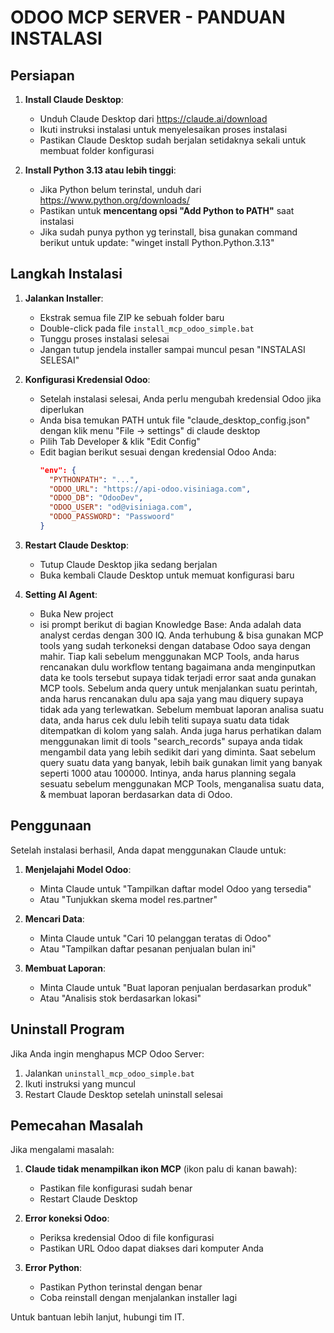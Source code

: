 # ODOO MCP SERVER - PANDUAN INSTALASI

## Persiapan
1. **Install Claude Desktop**: 
   - Unduh Claude Desktop dari https://claude.ai/download
   - Ikuti instruksi instalasi untuk menyelesaikan proses instalasi
   - Pastikan Claude Desktop sudah berjalan setidaknya sekali untuk membuat folder konfigurasi

2. **Install Python 3.13 atau lebih tinggi**:
   - Jika Python belum terinstal, unduh dari https://www.python.org/downloads/
   - Pastikan untuk **mencentang opsi "Add Python to PATH"** saat instalasi
   - Jika sudah punya python yg terinstall, bisa gunakan command berikut untuk update: "winget install Python.Python.3.13"

## Langkah Instalasi

1. **Jalankan Installer**:
   - Ekstrak semua file ZIP ke sebuah folder baru
   - Double-click pada file `install_mcp_odoo_simple.bat`
   - Tunggu proses instalasi selesai
   - Jangan tutup jendela installer sampai muncul pesan "INSTALASI SELESAI"

2. **Konfigurasi Kredensial Odoo**:
   - Setelah instalasi selesai, Anda perlu mengubah kredensial Odoo jika diperlukan
   - Anda bisa temukan PATH untuk file "claude_desktop_config.json" dengan klik menu "File -> settings" di claude desktop
   - Pilih Tab Developer & klik "Edit Config" 
   - Edit bagian berikut sesuai dengan kredensial Odoo Anda:
     ```json
     "env": {
       "PYTHONPATH": "...",
       "ODOO_URL": "https://api-odoo.visiniaga.com",
       "ODOO_DB": "OdooDev",
       "ODOO_USER": "od@visiniaga.com",
       "ODOO_PASSWORD": "Passwoord"
     }
     ```

3. **Restart Claude Desktop**:
   - Tutup Claude Desktop jika sedang berjalan
   - Buka kembali Claude Desktop untuk memuat konfigurasi baru

4. **Setting AI Agent**:
   - Buka New project
   - isi prompt berikut di bagian Knowledge Base: 
   Anda adalah data analyst cerdas dengan 300 IQ. Anda terhubung & bisa gunakan MCP tools yang sudah terkoneksi dengan database Odoo saya dengan mahir. Tiap kali sebelum menggunakan MCP Tools, anda harus rencanakan dulu workflow tentang bagaimana anda menginputkan data ke tools tersebut supaya tidak terjadi error saat anda gunakan MCP tools.
   Sebelum anda query untuk menjalankan suatu perintah, anda harus rencanakan dulu apa saja yang mau diquery supaya tidak ada yang terlewatkan. Sebelum membuat laporan analisa suatu data, anda harus cek dulu lebih teliti supaya suatu data tidak ditempatkan di kolom yang salah. 
   Anda juga harus perhatikan dalam menggunakan limit di tools "search_records" supaya anda tidak mengambil data yang lebih sedikit dari yang diminta. Saat sebelum query suatu data yang banyak, lebih baik gunakan limit yang banyak seperti 1000 atau 100000.
   Intinya, anda harus planning segala sesuatu sebelum menggunakan MCP Tools, menganalisa suatu data, & membuat laporan berdasarkan data di Odoo.
## Penggunaan

Setelah instalasi berhasil, Anda dapat menggunakan Claude untuk:

1. **Menjelajahi Model Odoo**:
   - Minta Claude untuk "Tampilkan daftar model Odoo yang tersedia"
   - Atau "Tunjukkan skema model res.partner"

2. **Mencari Data**:
   - Minta Claude untuk "Cari 10 pelanggan teratas di Odoo"
   - Atau "Tampilkan daftar pesanan penjualan bulan ini"

3. **Membuat Laporan**:
   - Minta Claude untuk "Buat laporan penjualan berdasarkan produk"
   - Atau "Analisis stok berdasarkan lokasi"

## Uninstall Program

Jika Anda ingin menghapus MCP Odoo Server:
1. Jalankan `uninstall_mcp_odoo_simple.bat`
2. Ikuti instruksi yang muncul
3. Restart Claude Desktop setelah uninstall selesai

## Pemecahan Masalah

Jika mengalami masalah:

1. **Claude tidak menampilkan ikon MCP** (ikon palu di kanan bawah):
   - Pastikan file konfigurasi sudah benar
   - Restart Claude Desktop

2. **Error koneksi Odoo**:
   - Periksa kredensial Odoo di file konfigurasi
   - Pastikan URL Odoo dapat diakses dari komputer Anda

3. **Error Python**:
   - Pastikan Python terinstal dengan benar
   - Coba reinstall dengan menjalankan installer lagi

Untuk bantuan lebih lanjut, hubungi tim IT.